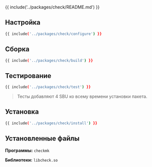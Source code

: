 {{ include('../packages/check/README.md') }}

## Настройка

```bash 
{{ include('../packages/check/configure') }}
```

## Сборка

```bash 
{{ include('../packages/check/build') }}
```

## Тестирование

```bash 
{{ include('../packages/check/test') }}
```

> Тесты добавляют 4 SBU ко всему времени установки пакета.

## Установка

```bash 
{{ include('../packages/check/install') }}
```

## Установленные файлы

**Программы:** `checkmk`

**Библиотеки:** `libcheck.so`
